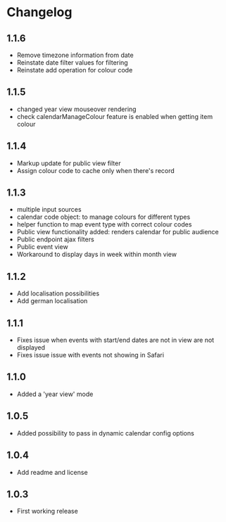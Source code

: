 # Changelog

## 1.1.6
* Remove timezone information from date
* Reinstate date filter values for filtering
* Reinstate add operation for colour code

## 1.1.5
 * changed year view mouseover rendering
 * check calendarManageColour feature is enabled when getting item colour

## 1.1.4
 * Markup update for public view filter
 * Assign colour code to cache only when there's record

## 1.1.3
* multiple input sources
* calendar code object: to manage colours for different types
* helper function to map event type with correct colour codes
* Public view functionality added: renders calendar for public audience
* Public endpoint ajax filters
* Public event view
* Workaround to display days in week within month view

## 1.1.2

* Add localisation possibilities
* Add german localisation

## 1.1.1

* Fixes issue when events with start/end dates are not in view are not displayed
* Fixes issue issue with events not showing in Safari

## 1.1.0

* Added a 'year view' mode

## 1.0.5

* Added possibility to pass in dynamic calendar config options

## 1.0.4

* Add readme and license

## 1.0.3

* First working release
